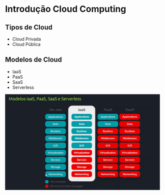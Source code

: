 # Introdução Cloud Computing

## Tipos de Cloud

* Cloud Privada
* Cloud Pública

## Modelos de Cloud

* IaaS
* PaaS
* SaaS
* Serverless

![1683738805217](image/README/1683738805217.png)
